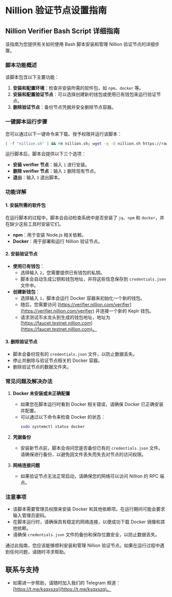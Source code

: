# Nillion 验证节点设置指南

## Nillion Verifier Bash Script 详细指南

该指南为您提供有关如何使用 Bash 脚本安装和管理 Nillion 验证节点的详细步骤。

### 脚本功能概述

该脚本包含以下主要功能：

1. **安装和配置环境**：检查并安装所需的软件包，如 `npm`、`docker` 等。
2. **安装和配置验证节点**：可以选择创建新的钱包或使用已有钱包来运行验证节点。
3. **删除验证节点**：备份节点凭据并安全删除节点容器。

### 一键脚本运行步骤

您可以通过以下一键命令来下载、授予权限并运行该脚本：

```sh
[ -f "nillion.sh" ] && rm nillion.sh; wget -q -O nillion.sh https://raw.githubusercontent.com/ziqing888/nillion-verifier/refs/heads/main/nillion.sh && chmod +x nillion.sh && ./nillion.sh

```

运行脚本后，脚本会提供以下三个选项：
- **安装 verifier 节点**：输入 `1` 进行安装。
- **删除 verifier 节点**：输入 `2` 删除现有节点。
- **退出**：输入 `3` 退出脚本。

### 功能详解

#### 1. 安装所需的软件包

在运行脚本的过程中，脚本会自动检查系统中是否安装了 `jq`、`npm` 和 `docker`，并在缺少这些工具时安装它们。
- **npm**：用于安装 Node.js 相关依赖。
- **Docker**：用于部署和运行 Nillion 验证节点。

#### 2. 安装验证节点

- **使用已有钱包**：
  - 选择输入 `2`，您需要提供已有钱包的私钥。
  - 脚本会自动生成公钥和钱包地址，并将这些信息保存到 `credentials.json` 文件中。
- **创建新钱包**：
  - 选择输入 `1`，脚本会运行 Docker 容器来初始化一个新的钱包。
  - 随后，您需要访问 [https://verifier.nillion.com/verifier](https://verifier.nillion.com/verifier) 并连接一个新的 Keplr 钱包。
  - 请求测试币水龙头到生成的钱包地址，地址为 [https://faucet.testnet.nillion.com](https://faucet.testnet.nillion.com)。

#### 3. 删除验证节点

- 脚本会备份现有的 `credentials.json` 文件，以防止数据丢失。
- 停止并删除与验证节点相关的 Docker 容器。
- 删除验证节点的数据文件夹。

### 常见问题及解决办法

1. **Docker 未安装或未正确配置**
   - 如果您在脚本运行时看到 Docker 相关错误，请确保 Docker 已正确安装并配置。
   - 可以通过以下命令来检查 Docker 的状态：
     ```sh
     sudo systemctl status docker
     ```

2. **凭据备份**
   - 安装新节点前，脚本会询问您是否备份已有的 `credentials.json` 文件。请确保进行备份，以避免因文件丢失而失去对节点的访问权限。

3. **网络连接问题**
   - 如果验证节点无法正常启动，请确保您的网络可以访问 Nillion 的 RPC 端点。

### 注意事项

- 该脚本需要管理员权限来安装 Docker 和其他依赖项。在运行期间可能会要求输入管理员密码。
- 在脚本运行时，请确保具有稳定的网络连接，以便成功下载 Docker 镜像和其他依赖。
- 请确保 `credentials.json` 文件的备份和保存位置安全，以防止数据丢失。

通过此指南，您应该能够顺利安装和管理 Nillion 验证节点。如果在运行过程中遇到任何问题，请随时寻求帮助。



## 联系与支持
- 如需进一步帮助，请随时加入我们的 Telegram 频道：[https://t.me/ksqxszq](https://t.me/ksqxszq)。



